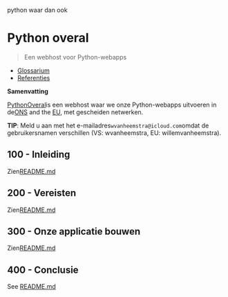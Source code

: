 python waar dan ook

# Python overal

> Een webhost voor Python-webapps

-   [Glossarium](./GLOSSARY.md)
-   [Referenties](./REFERENCES.md)

**Samenvatting**

[PythonOveral](https://www.pythonanywhere.com)is een webhost waar we onze Python-webapps uitvoeren in de[ONS](https://www.pythonanywhere.com/user/wvanheemstra/account/) and the [EU](https://eu.pythonanywhere.com/user/willemvanheemstra/account/), met gescheiden netwerken.

**TIP**: Meld u aan met het e-mailadres`wvanheemstra@icloud.com`omdat de gebruikersnamen verschillen (VS: wvanheemstra, EU: willemvanheemstra).

## 100 - Inleiding

Zien[README.md](./100/README.md)

## 200 - Vereisten

Zien[README.md](./200/README.md)

## 300 - Onze applicatie bouwen

Zien[README.md](./300/README.md)

## 400 - Conclusie

See [README.md](./400/README.md)
